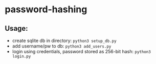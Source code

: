 # password-hashing

## Usage:
- create sqlite db in directory: `python3 setup_db.py`
- add username/pw to db: `python3 add_users.py`
- login using credentials, password stored as 256-bit hash: `python3 login.py`
